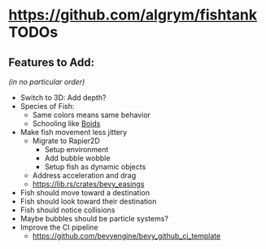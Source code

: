 # https://github.com/algrym/fishtank TODOs

## Features to Add:

_(in no particular order)_
* Switch to 3D: Add depth?
* Species of Fish:
  * Same colors means same behavior
  * Schooling like [Boids](https://en.wikipedia.org/wiki/Boids)
* Make fish movement less jittery
  * Migrate to Rapier2D
    * Setup environment
    * Add bubble wobble
    * Setup fish as dynamic objects
  * Address acceleration and drag
  * https://lib.rs/crates/bevy_easings
* Fish should move toward a destination
* Fish should look toward their destination
* Fish should notice collisions
* Maybe bubbles should be particle systems?
* Improve the CI pipeline
  * https://github.com/bevyengine/bevy_github_ci_template
